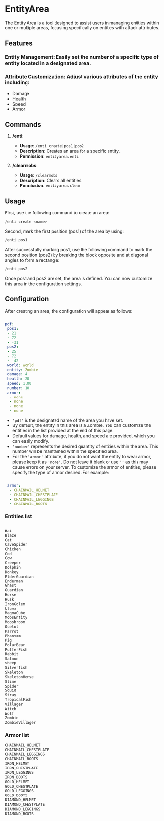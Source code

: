 # EntityArea
The Entity Area is a tool designed to assist users in managing entities within one or multiple areas, focusing specifically on entities with attack attributes.

## Features
### Entity Management: Easily set the number of a specific type of entity located in a designated area.
### Attribute Customization: Adjust various attributes of the entity including:
- Damage
- Health
- Speed
- Armor
## Commands

1. **/enti**:
   - **Usage**: `/enti create|pos1|pos2`
   - **Description**: Creates an area for a specific entity.
   - **Permission**: `entityarea.enti`

2. **/clearmobs**:
   - **Usage**: `/clearmobs`
   - **Description**: Clears all entities.
   - **Permission**: `entityarea.clear`

## Usage

First, use the following command to create an area:

```php
/enti create <name>
```

Second, mark the first position (pos1) of the area by using:
```php
/enti pos1
```
After successfully marking pos1, use the following command to mark the second position (pos2) by breaking the block opposite and at diagonal angles to form a rectangle:


```php
/enti pos2
```

Once pos1 and pos2 are set, the area is defined. You can now customize this area in the configuration settings.

## Configuration

After creating an area, the configuration will appear as follows:


```yml

pdf:
 pos1:
 - 21
 - 72
 - -31
 pos2:
 - 25
 - 72
 - -42
 world: world
 entity: Zombie
 damage: 4
 health: 20
 speed: 1.00
 number: 10
 armor:
  - none
  - none
  - none
  - none


```


- `'pdf'` is the designated name of the area you have set.
- By default, the entity in this area is a Zombie. You can customize the entities in the list provided at the end of this page.
- Default values for damage, health, and speed are provided, which you can easily modify.
- `'number'` represents the desired quantity of entities within the area. This number will be maintained within the specified area.
- For the `'armor'` attribute, if you do not want the entity to wear armor, please keep it as `'none'`. Do not leave it blank or use `''` as this may cause errors on your server. To customize the armor of entities, please specify the type of armor desired. For example:


```yml

 armor:
  - CHAINMAIL_HELMET
  - CHAINMAIL_CHESTPLATE
  - CHAINMAIL_LEGGINGS
  - CHAINMAIL_BOOTS


```


### Entities list


```cpp

Bat
Blaze
Cat
CaveSpider
Chicken
Cod
Cow
Creeper
Dolphin
Donkey
ElderGuardian
Enderman
Ghast
Guardian
Horse
Husk
IronGolem
Llama
MagmaCube
MobsEntity
Mooshroom
Ocelot
Parrot
Phantom
Pig
PolarBear
PufferFish
Rabbit
Salmon
Sheep
Silverfish
Skeleton
SkeletonHorse
Slime
Spider
Squid
Stray
TropicalFish
Villager
Witch
Wolf
Zombie
ZombieVillager

```

### Armor list

```cpp
CHAINMAIL_HELMET
CHAINMAIL_CHESTPLATE
CHAINMAIL_LEGGINGS
CHAINMAIL_BOOTS
IRON_HELMET
IRON_CHESTPLATE
IRON_LEGGINGS
IRON_BOOTS
GOLD_HELMET
GOLD_CHESTPLATE
GOLD_LEGGINGS
GOLD_BOOTS
DIAMOND_HELMET
DIAMOND_CHESTPLATE
DIAMOND_LEGGINGS
DIAMOND_BOOTS
```
